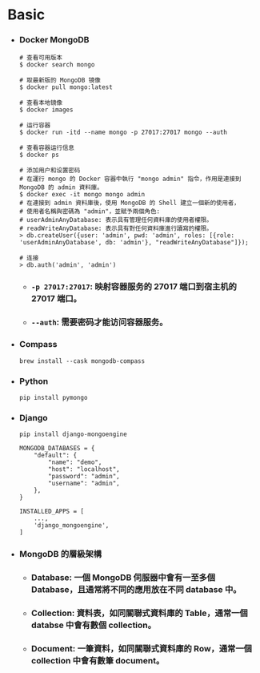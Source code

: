Basic
=====
* ### Docker MongoDB
    ```
    # 查看可用版本
    $ docker search mongo

    # 取最新版的 MongoDB 镜像
    $ docker pull mongo:latest

    # 查看本地镜像
    $ docker images

    # 运行容器
    $ docker run -itd --name mongo -p 27017:27017 mongo --auth

    # 查看容器运行信息
    $ docker ps

    # 添加用户和设置密码
    # 在運行 mongo 的 Docker 容器中執行 "mongo admin" 指令，作用是連接到 MongoDB 的 admin 資料庫。
    $ docker exec -it mongo mongo admin
    # 在連接到 admin 資料庫後，使用 MongoDB 的 Shell 建立一個新的使用者，
    # 使用者名稱與密碼為 "admin"，並賦予兩個角色:
    # userAdminAnyDatabase: 表示具有管理任何資料庫的使用者權限。
    # readWriteAnyDatabase: 表示具有對任何資料庫進行讀寫的權限。
    > db.createUser({user: 'admin', pwd: 'admin', roles: [{role: 'userAdminAnyDatabase', db: 'admin'}, "readWriteAnyDatabase"]});

    # 连接
    > db.auth('admin', 'admin')
    ```
    * ### ```-p 27017:27017```: 映射容器服务的 27017 端口到宿主机的 27017 端口。
    * ### ```--auth```: 需要密码才能访问容器服务。
* ### Compass
    ```
    brew install --cask mongodb-compass
    ```
* ### Python
    ```
    pip install pymongo
    ```
* ### Django
    ```
    pip install django-mongoengine

    MONGODB_DATABASES = {
        "default": {
            "name": "demo",
            "host": "localhost",
            "password": "admin",
            "username": "admin",
        },
    }

    INSTALLED_APPS = [
        ...,
        'django_mongoengine',
    ]
    ```
* ### MongoDB 的層級架構
    * ### Database: 一個 MongoDB 伺服器中會有一至多個 Database，且通常將不同的應用放在不同 database 中。
    * ### Collection: 資料表，如同關聯式資料庫的 Table，通常一個 databse 中會有數個 collection。
    * ### Document: 一筆資料，如同關聯式資料庫的 Row，通常一個 collection 中會有數筆 document。
<br />
